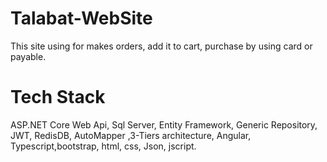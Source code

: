 # Talabat-WebSite
This site using for makes orders, add it to cart, purchase by using card or payable.
# Tech Stack
ASP.NET Core Web Api, Sql Server, Entity Framework,
Generic Repository, JWT, RedisDB, AutoMapper ,3-Tiers
architecture, Angular, Typescript,bootstrap, html, css, Json, jscript.
